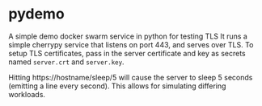 # pydemo
A simple demo docker swarm service in python for testing TLS It runs a simple cherrypy service that listens on port 443, and serves over TLS. To setup TLS certificates, pass in the server certificate and key as secrets named `server.crt` and `server.key`.

Hitting https://hostname/sleep/5 will cause the server to sleep 5 seconds (emitting a line every second). This allows for simulating differing workloads.
